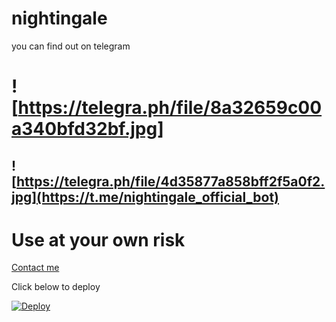 # nightingale 

you can find out on telegram 

# ![https://telegra.ph/file/8a32659c00a340bfd32bf.jpg]

## ![https://telegra.ph/file/4d35877a858bff2f5a0f2.jpg](https://t.me/nightingale_official_bot)

# Use at your own risk


[Contact me](https://t.me/oru_bhadrakali_daasan)

 

Click below to deploy








[![Deploy](https://www.herokucdn.com/deploy/button.svg)](https://heroku.com/deploy?template=https://github.com/sakhaavvaavaj93/nightingale.git)

